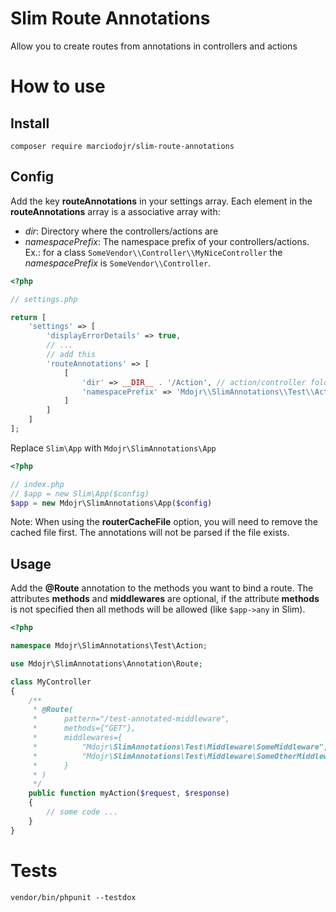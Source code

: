 
# Slim Route Annotations

Allow you to create routes from annotations in controllers and actions

# How to use

## Install

```
composer require marciodojr/slim-route-annotations
```

## Config

Add the key **routeAnnotations** in your settings array. Each element in the **routeAnnotations** array
is a associative array with:

- *dir*: Directory where the controllers/actions are
- *namespacePrefix*: The namespace prefix of your controllers/actions. Ex.: for a class `SomeVendor\\Controller\\MyNiceController` the *namespacePrefix* is `SomeVendor\\Controller`.


```php
<?php

// settings.php

return [
    'settings' => [
        'displayErrorDetails' => true,
        // ...
        // add this
        'routeAnnotations' => [
            [
                'dir' => __DIR__ . '/Action', // action/controller folder
                'namespacePrefix' => 'Mdojr\\SlimAnnotations\\Test\\Action' // action/controller namespace prefix
            ]
        ]
    ]
];

```

Replace `Slim\App` with `Mdojr\SlimAnnotations\App`

```php
<?php

// index.php
// $app = new Slim\App($config)
$app = new Mdojr\SlimAnnotations\App($config)

```

Note: When using the **routerCacheFile** option, you will need to remove the cached file first.
The annotations will not be parsed if the file exists.

## Usage

Add the **@Route** annotation to the methods you want to bind a route.
The attributes **methods** and **middlewares** are optional, if the attribute **methods**
is not specified then all methods will be allowed (like  `$app->any` in Slim).

```php
<?php

namespace Mdojr\SlimAnnotations\Test\Action;

use Mdojr\SlimAnnotations\Annotation\Route;

class MyController
{
    /**
     * @Route(
     *      pattern="/test-annotated-middleware",
     *      methods={"GET"},
     *      middlewares={
     *          "Mdojr\SlimAnnotations\Test\Middleware\SomeMiddleware",
     *          "Mdojr\SlimAnnotations\Test\Middleware\SomeOtherMiddleware"
     *      }
     * )
     */
    public function myAction($request, $response)
    {
        // some code ...
    }
}

```


# Tests

```
vendor/bin/phpunit --testdox
```